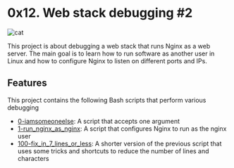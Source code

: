# 0x12. Web stack debugging #2
![cat](https://res.cloudinary.com/edlitera/image/upload/c_fill,f_auto/v1591205159/blog/p0spwccyd2ai4uekjxaj)

This project is about debugging a web stack that runs Nginx as a web server. The main goal is to learn how to run software as another user in Linux and how to configure Nginx to listen on different ports and IPs.

## Features

This project contains the following Bash scripts that perform various debugging
- [0-iamsomeoneelse](https://github.com/ahmedmkamal313/alx-system_engineering-devops/blob/master/0x12-web_stack_debugging_2/0-iamsomeoneelse): A script that accepts one argument
- [1-run_nginx_as_nginx](https://github.com/ahmedmkamal313/alx-system_engineering-devops/blob/master/0x12-web_stack_debugging_2/1-run_nginx_as_nginx): A script that configures Nginx to run as the nginx user
- [100-fix_in_7_lines_or_less](https://github.com/ahmedmkamal313/alx-system_engineering-devops/blob/master/0x12-web_stack_debugging_2/100-fix_in_7_lines_or_less): A shorter version of the previous script that uses some tricks and shortcuts to reduce the number of lines and characters
